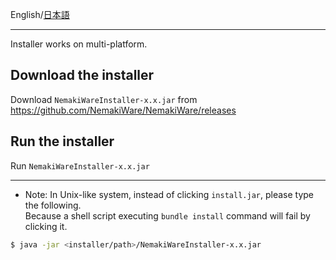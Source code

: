 English/[日本語](https://github.com/aegif/NemakiWare/wiki/NemakiWare%E3%81%AE%E3%82%A4%E3%83%B3%E3%82%B9%E3%83%88%E3%83%BC%E3%83%AB)
***
Installer works on multi-platform.  

## Download the installer
Download `NemakiWareInstaller-x.x.jar` from
https://github.com/NemakiWare/NemakiWare/releases

## Run the installer
Run `NemakiWareInstaller-x.x.jar`

---
*  Note: In Unix-like system, instead of clicking `install.jar`, please type the following.  
Because a shell script executing `bundle install` command will fail by clicking it.
```sh
$ java -jar <installer/path>/NemakiWareInstaller-x.x.jar
```  
